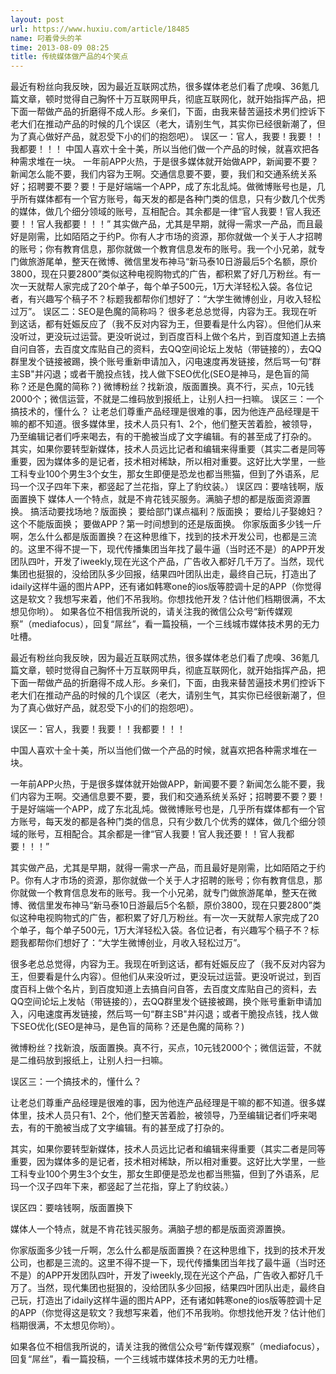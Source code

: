 ```yaml
---
layout: post
url: https://www.huxiu.com/article/18485
name: 叼着骨头的羊
time: 2013-08-09 08:25
title: 传统媒体做产品的4个笑点
---
```

最近有粉丝向我反映，因为最近互联网忒热，很多媒体老总们看了虎嗅、36氪几篇文章，顿时觉得自己胸怀十万互联网甲兵，彻底互联网化，就开始指挥产品，把下面一帮做产品的折磨得不成人形。乡亲们，下面，由我来替苦逼技术男们控诉下老大们在推动产品的时候的几个误区（老大，请别生气，其实你已经很新潮了，但为了真心做好产品，就忍受下小的们的抱怨吧）。 误区一：官人，我要！我要！！我都要！！！ 中国人喜欢十全十美，所以当他们做一个产品的时候，就喜欢把各种需求堆在一块。 一年前APP火热，于是很多媒体就开始做APP，新闻要不要？新闻怎么能不要，我们内容为王啊。交通信息要不要，要，我们和交通系统关系好；招聘要不要？要！于是好端端一个APP，成了东北乱炖。做微博账号也是，几乎所有媒体都有一个官方账号，每天发的都是各种门类的信息，只有少数几个优秀的媒体，做几个细分领域的账号，互相配合。其余都是一律“官人我要！官人我还要！！官人我都要！！！” 其实做产品，尤其是早期，就得一需求一产品，而且最好是刚需，比如陌陌之于约P。你有人才市场的资源，那你就做一个关于人才招聘的账号；你有教育信息，那你就做一个教育信息发布的账号。我一个小兄弟，就专门做旅游尾单，整天在微博、微信里发布神马“新马泰10日游最后5个名额，原价3800，现在只要2800”类似这种电视购物式的广告，都积累了好几万粉丝。有一次一天就帮人家完成了20个单子，每个单子500元，1万大洋轻松入袋。各位记者，有兴趣写个稿子不？标题我都帮你们想好了：“大学生微博创业，月收入轻松过万”。 误区二：SEO是色魔的简称吗？ 很多老总总觉得，内容为王。我现在听到这话，都有妊娠反应了（我不反对内容为王，但要看是什么内容）。但他们从来没听过，更没玩过运营。更没听说过，到百度百科上做个名片，到百度知道上去搞自问自答，去百度文库贴自己的资料，去QQ空间论坛上发帖（带链接的），去QQ群里发个链接被踢，换个账号重新申请加入，闪电速度再发链接，然后骂一句“群主SB"并闪退；或者干脆投点钱，找人做下SEO优化(SEO是神马，是色盲的简称？还是色魔的简称？) 微博粉丝？找新浪，版面置换。真不行，买点，10元钱2000个；微信运营，不就是二维码放到报纸上，让别人扫一扫嘛。 误区三：一个搞技术的，懂什么？ 让老总们尊重产品经理是很难的事，因为他连产品经理是干嘛的都不知道。很多媒体里，技术人员只有1、2个，他们整天苦着脸，被领导，乃至编辑记者们呼来喝去，有的干脆被当成了文字编辑。有的甚至成了打杂的。 其实，如果你要转型新媒体，技术人员远比记者和编辑来得重要（其实二者是同等重要，因为媒体多的是记者，技术相对稀缺，所以相对重要。这好比大学里，一些工科专业100个男生3个女生，那女生即便是恐龙也都当熊猫，但到了外语系，尼玛一个汉子四年下来，都竖起了兰花指，穿上了豹纹装。） 误区四：要啥钱啊，版面置换下 媒体人一个特点，就是不肯花钱买服务。满脑子想的都是版面资源置换。 搞活动要找场地？版面换； 要给部门谋点福利？版面换； 要给儿子娶媳妇？这个不能版面换； 要做APP？第一时间想到的还是版面换。 你家版面多少钱一斤啊，怎么什么都是版面置换？在这种思维下，找到的技术开发公司，也都是三流的。这里不得不提一下，现代传播集团当年找了最牛逼（当时还不是）的APP开发团队四叶，开发了iweekly,现在光这个产品，广告收入都好几千万了。当然，现代集团也挺狠的，没给团队多少回报，结果四叶团队出走，最终自己玩，打造出了idaily这样牛逼的图片APP，还有诸如韩寒one的ios版等腔调十足的APP（你觉得这是软文？我想写来着，他们不吊我哟。你想找他开发？估计他们档期很满，不太想见你哟）。 如果各位不相信我所说的，请关注我的微信公众号“新传媒观察”（mediafocus），回复“屌丝”，看一篇投稿，一个三线城市媒体技术男的无力吐槽。

最近有粉丝向我反映，因为最近互联网忒热，很多媒体老总们看了虎嗅、36氪几篇文章，顿时觉得自己胸怀十万互联网甲兵，彻底互联网化，就开始指挥产品，把下面一帮做产品的折磨得不成人形。乡亲们，下面，由我来替苦逼技术男们控诉下老大们在推动产品的时候的几个误区（老大，请别生气，其实你已经很新潮了，但为了真心做好产品，就忍受下小的们的抱怨吧）。

误区一：官人，我要！我要！！我都要！！！

中国人喜欢十全十美，所以当他们做一个产品的时候，就喜欢把各种需求堆在一块。

一年前APP火热，于是很多媒体就开始做APP，新闻要不要？新闻怎么能不要，我们内容为王啊。交通信息要不要，要，我们和交通系统关系好；招聘要不要？要！于是好端端一个APP，成了东北乱炖。做微博账号也是，几乎所有媒体都有一个官方账号，每天发的都是各种门类的信息，只有少数几个优秀的媒体，做几个细分领域的账号，互相配合。其余都是一律“官人我要！官人我还要！！官人我都要！！！”

其实做产品，尤其是早期，就得一需求一产品，而且最好是刚需，比如陌陌之于约P。你有人才市场的资源，那你就做一个关于人才招聘的账号；你有教育信息，那你就做一个教育信息发布的账号。我一个小兄弟，就专门做旅游尾单，整天在微博、微信里发布神马“新马泰10日游最后5个名额，原价3800，现在只要2800”类似这种电视购物式的广告，都积累了好几万粉丝。有一次一天就帮人家完成了20个单子，每个单子500元，1万大洋轻松入袋。各位记者，有兴趣写个稿子不？标题我都帮你们想好了：“大学生微博创业，月收入轻松过万”。

很多老总总觉得，内容为王。我现在听到这话，都有妊娠反应了（我不反对内容为王，但要看是什么内容）。但他们从来没听过，更没玩过运营。更没听说过，到百度百科上做个名片，到百度知道上去搞自问自答，去百度文库贴自己的资料，去QQ空间论坛上发帖（带链接的），去QQ群里发个链接被踢，换个账号重新申请加入，闪电速度再发链接，然后骂一句“群主SB"并闪退；或者干脆投点钱，找人做下SEO优化(SEO是神马，是色盲的简称？还是色魔的简称？)

微博粉丝？找新浪，版面置换。真不行，买点，10元钱2000个；微信运营，不就是二维码放到报纸上，让别人扫一扫嘛。

误区三：一个搞技术的，懂什么？

让老总们尊重产品经理是很难的事，因为他连产品经理是干嘛的都不知道。很多媒体里，技术人员只有1、2个，他们整天苦着脸，被领导，乃至编辑记者们呼来喝去，有的干脆被当成了文字编辑。有的甚至成了打杂的。

其实，如果你要转型新媒体，技术人员远比记者和编辑来得重要（其实二者是同等重要，因为媒体多的是记者，技术相对稀缺，所以相对重要。这好比大学里，一些工科专业100个男生3个女生，那女生即便是恐龙也都当熊猫，但到了外语系，尼玛一个汉子四年下来，都竖起了兰花指，穿上了豹纹装。）

误区四：要啥钱啊，版面置换下

媒体人一个特点，就是不肯花钱买服务。满脑子想的都是版面资源置换。

你家版面多少钱一斤啊，怎么什么都是版面置换？在这种思维下，找到的技术开发公司，也都是三流的。这里不得不提一下，现代传播集团当年找了最牛逼（当时还不是）的APP开发团队四叶，开发了iweekly,现在光这个产品，广告收入都好几千万了。当然，现代集团也挺狠的，没给团队多少回报，结果四叶团队出走，最终自己玩，打造出了idaily这样牛逼的图片APP，还有诸如韩寒one的ios版等腔调十足的APP（你觉得这是软文？我想写来着，他们不吊我哟。你想找他开发？估计他们档期很满，不太想见你哟）。

如果各位不相信我所说的，请关注我的微信公众号“新传媒观察”（mediafocus），回复“屌丝”，看一篇投稿，一个三线城市媒体技术男的无力吐槽。

